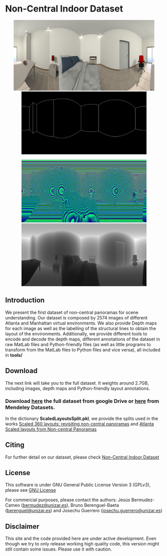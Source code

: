 # Non-Central Indoor Dataset

<p align="center">
<img src='config/AFimg0241.png' width=450>
<img src='config/AFimg0241_em.png' width=400>
</p>
<p align="center">
<img src='config/AFimg0241_d.png' width=400>
<img src='config/AFimg0241_depth.png' width=400>
</p>

## Introduction

We present the first dataset of non-central panoramas for scene understanding. Our dataset is composed by 2574 images of different Atlanta and Manhattan virtual environments.
We also provide Depth maps for each image as well as the labelling of the structural lines to obtain the layout of the environments. Additionally, we provide different tools to encode and decode the depth maps, different annotations of the dataset in raw MatLab files and Python-friendly files (as well as little programs to transform from the MatLab files to Python files and vice versa), all included in **tools/**


## Download
The next link will take you to the full dataset. It weights around 2.7GB, including images, depth maps and Python-friendly layout annotations.

### Download [here](https://drive.google.com/drive/folders/18OQXpbZsr3RBphU0kJC0OS2OXr-3BrkV?usp=sharing) the full dataset from google Drive or [here](https://data.mendeley.com/datasets/jsxkzsknv3/1) from Mendeley Datasets.

In the dictionary **ScaledLayoutsSplit.pkl**, we provide the splits used in the works [Scaled 360 layouts: revisiting non-central panoramas](https://openaccess.thecvf.com/content/CVPR2021W/OmniCV/papers/Berenguel-Baeta_Scaled_360_Layouts_Revisiting_Non-Central_Panoramas_CVPRW_2021_paper.pdf) and [Atlanta Scaled layouts from Non-central Panoramas](https://www.sciencedirect.com/science/article/pii/S0031320322002217)

## Citing
For further detail on our dataset, please check [Non-Central Indoor Dataset](https://www.sciencedirect.com/journal/data-in-brief)

## License 

This software is under GNU General Public License Version 3 (GPLv3), please see [GNU License](http://www.gnu.org/licenses/gpl.html)

For commercial purposes, please contact the authors: Jesús Bermudez-Cameo (bermudez@unizar.es), Bruno Berenguel-Baeta (berenguel@unizar.es) and Josechu Guerrero (josechu.guerrero@unizar.es)


## Disclaimer

This site and the code provided here are under active development. Even though we try to only release working high quality code, this version might still contain some issues. Please use it with caution.
